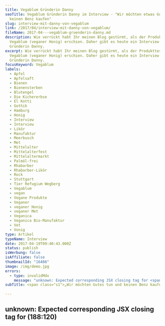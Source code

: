 ```yaml
---
title: Vegablum Gründerin Danny
seoTitle: Vegablum Gründerin Danny im Interview - "Wir möchten etwas Gutes tun,
  keinen Benz kaufen"
slug: interview-mit-danny-von-vegablum
link: /2017/04/interview-mit-danny-von-vegablum/
fileName: 2017-04---vegablum-gruenderin-danny.md
description: Wie verrückt habt Ihr meinen Blog gestürmt, als der Produkttest zu
  Vegablum (veganer Honig) erschien. Daher gibt es heute ein Interview mit
  Gründerin Danny.
excerpt: Wie verrückt habt Ihr meinen Blog gestürmt, als der Produkttest zu
  Vegablum (veganer Honig) erschien. Daher gibt es heute ein Interview mit
  Gründerin Danny.
focusKeyword: Vegablum
labels:
  - Apfel
  - Apfelsaft
  - Bienen
  - Bienensterben
  - Blutengel
  - Die Kichererbse
  - El Kotti
  - Gothik
  - Hamburg
  - Honig
  - Interview
  - Interview
  - Likör
  - Manufaktur
  - Meerbusch
  - Met
  - Mittelalter
  - Mittelalterfest
  - Mittelaltermarkt
  - Palmöl-frei
  - Rhabarber
  - Rhabarber-Likör
  - Rock
  - Stuttgart
  - Tier Refugium Wegberg
  - Vegablum
  - vegan
  - Vegane Produkte
  - Veganer
  - veganer Honig
  - veganer Met
  - Veganica
  - Veganica Bio-Manufaktur
  - Vet
  - Vonig
type: Artikel
typeName: Interview
date: 2017-04-19T09:40:43.000Z
status: publish
isWerbung: false
isAffiliate: false
thumbnailId: "16486"
image: /img/demo.jpg
errors:
  - type: invalidMdx
    message: "unknown: Expected corresponding JSX closing tag for <span> (188:120)"
subTitle: <span class="s1">„Wir möchten Gutes tun und keinen Benz kaufen“</span>
  
---
```


## unknown: Expected corresponding JSX closing tag for <span> (188:120)

<!--
![Vegablum](http://cardamonchai.com/wp-content/uploads/2017/04/34095028076_7be27a02bd_z-640x480.jpg)

**Was genau [Vonig](/2017/04/veganer-honig-vegablum/) ist und wie der
[vegane Honig](/2014/10/honig-das-ist-jetzt-aber-wirklich-ubertrieben-oder/)
hergestellt wird, habe ich Euch vor Kurzem schon verraten. Jetzt habe ich mich
mit der Gründerin der veganen Manufaktur Vegablum zum Interview verabredet.**

Weil mein Artikel über Dannys Produkte so gut angekommen ist und auch ich gerne
noch mehr über Vonig und VET (Veganer ElfenTrunk) erfahren möchte, habe ich mich
entschieden, sie um ein Interview zu bitten. Sie hat zugesagt und wie Ihr Euch
vielleicht schon vorstellen könnt, habe ich sie nicht nur über ihre Arbeit
befragt.

**Anne:** Hallo Danny! Wie geht es Dir? Wie war Dein Tag bis jetzt?

**Danny:** Hallo Anne, vielen Dank erstmal für die tolle Idee mit dem Interview.
Bisher war mein Tag recht entspannt. Über die Ostertage kommen nicht so viele
E-Mails rein, aber etwas gibt es natürlich immer zu tun. Zum Beispiel die vielen
Bestellungen versandfertig machen, Facebook-Werbung machen und Firmen
anschreiben.

**Anne:** Du stellst ja unter anderem auch zahlreiche saisonale Produkte her.
Woran arbeitest Du gerade?

## „Derzeit wird der Rhabarber-Likör angesetzt“

![Vegablum](http://cardamonchai.com/wp-content/uploads/2017/04/33978181982_8939f846ae_z-640x480.jpg)

<p class="p1"> __

**Danny:** Nein, eine Heimat habe ich in dem Sinne nicht, ich war schon überall
und nirgends. Unter anderem habe ich auch schon fünf Jahre in Irland und sechs
Monate in Australien gelebt.

**Anne:** Wie bist Du auf die Idee gekommen, veganen Honig und Met herzustellen?

**Danny:** Einerseits habe ich den Met vermisst. Den habe ich immer super gerne
getrunken, gerade auf Mittelalter-Märkten beim Lagern. Der fiel ja durch meine
Umstellung auf vegan weg, also habe ich mich schlau gemacht. Als erstes musste
eine vegane Honig-Alternative her. Irgendwann bin ich auf Löwenzahnhonig
gestoßen. Von da an nahm alles seinen Lauf. Wir haben viel herumexperimentiert
und verschiedene Sorten entwickelt. Als der Vonig dann fertig war, haben wir
daraus den VET produziert.

Weitere wichtige Punkte sind das
[Bienensterben](/2014/10/honig-das-ist-jetzt-aber-wirklich-ubertrieben-oder/)
und die Massenproduktion von Honig. Das wird ein immer größeres Thema, das man
nicht außer Acht lassen sollte. Durch unsere Produkte können wir die Menschen
gleich an unseren Ständen darüber aufklären und zum Nachdenken anregen.

## Danny lebt seit vier Jahren vegan

![Vegablum](http://cardamonchai.com/wp-content/uploads/2017/04/33324281293_352b7c52fa_z-640x360.jpg)

**Anne:** Du lebst seit vier Jahren vegan. Vor Kurzem war Dein Jubiläum.
Herzlichen Glückwunsch dazu! Wie kam es bei Dir zu der Umstellung? Was war der
Auslöser?

**Danny:** Vielen Dank! Ausgelöst haben das einfach die vielen Informationen auf
Facebook, Videos, Reportagen, die Freunde geteilt haben. Ich begann zu
recherchieren und konnte es einfach nicht mit meinem Gewissen vereinbaren, trotz
all des Wissens weiter tierische Produkte zu konsumieren.

**Anne:** Hast Du Dich vorher vegetarisch ernährt?

**Danny:** Nein, halbe Sachen mache ich nicht (lacht).

**Anne:** Hast Du inzwischen Mitarbeiter bei Vegablum, oder machst Du immer noch
alles komplett in Eigenregie?

## "Wir haben ein Netzwerk aus Manufakturen"

**Danny:** Mein Freund Stephan hilft mir sehr viel beim Verpacken, beim Lager,
bei den Veranstaltungen und unterstützt mich bei fast allem. Alleine würde es
gar nicht funktionieren. Unser Freund Heino macht die Akquise für uns.

Hinzukommt ein kleines Netzwerk aus anderen Manufakturen und Veganer/innen. In
der veganen Szene hilft man sich ja immer untereinander. Wir haben alle das
gleiche Ziel, das ist wirklich schön. André von der _Veganica_ _Bio-Manufaktur_
ist zum Beispiel Fotograf und hilft uns dabei, unsere vielen Produkte zu
fotografieren und auch sonst stehen uns er und seine Frau Nicole immer zur
Seite. Das kleine Lädchen _Die Kichererbse_ in Stuttgart unterstützt uns fleißig
bei der Werbung. Ich könnte das unendlich fortführen und ich bin froh, dass wir
soviel Zuspruch bekommen.

**Anne:** Was steckt alles drin im Vonig?

**Danny:** Apfelsaft, Wasser oder Blüten-Auszug und Zucker sowie verschiedene
Gewürze wie zum Beispiel Ceylon-Zimt oder Bourbon-Vanille.

**Anne:** Woher beziehst Du Deine Zutaten?

## Zutaten in Bio-Qualität

**Danny:** Das Obst, sprich, die Kirschen, Erdbeeren und Apfelsaft, kaufen wir,
wie schon angesprochen, soweit es geht aus der Region. Die Blüten pflücke ich
nicht mehr selbst. Das wäre auch gar nicht möglich, wenn ich irgendwann mal
wirklich von der Firma leben möchte. Ich beziehe sie zusammen mit den Gewürzen
in Bio-Qualität.

**Anne:** Ihr selbst habt aber noch keine Bio-Zertifizierung?

Danny: Nein, das konnten wir bisher finanziell und technisch nicht realisieren.
Es ist aber für die Zukunft auf jeden Fall geplant, schon allein um weitere
Absatzmöglichkeiten zu haben.

**Anne:** Du liebst Mittelaltermärkte und -Feste. Daher kommt ja auch Dein Bezug
zum Met. Besuchst Du regelmäßig welche?

**Danny:** Ja genau. Früher bin ich dort sehr gerne und häufig hingegangen,
heute nicht mehr so oft. Als ich dann vegan wurde, war es anfangs auch
unangenehm, das ganze Fleisch und die Felle zu riechen. Mittlerweile hält aber
auch dort langsam der Veganismus Einzug. Es gibt zum Beispiel vegane
Falafelstände und hoffentlich auch bald unseren VET.

**Anne:** Wie kommt es, dass eine derart dunkle Zeit wie das Mittelalter heute
so eine große Faszination auf viele Menschen ausübt?

## „Am Lagerfeuer herrscht entspannte Stimmung“

![Vegablum](http://cardamonchai.com/wp-content/uploads/2017/04/34095028806_d6a53428d0_z-640x360.jpg)

**Danny:** Ich weiß nicht, ob es auf den Märkten wirklich so zugeht, wie zu
früheren Zeiten. Dort herrscht einfach eine entspannte Atmosphäre. Es gibt viele
Lagerfeuer, es wird gesungen und alle kommen gut miteinander aus. Außerdem denke
ich, es ist einfach immer spannend, etwas über die Vergangenheit zu erfahren.
Wie haben unsere Vorfahren gelebt? Wie konnte sich die Menschheit in so eine
schreckliche Richtung entwickeln?

**Anne:** Wenn Du auf einen Mittelaltermarkt gehst, bis Du dann auch gewandet?

**Danny:** Seitdem ich vegan lebe, mit ein paar Freunden den Verein _Veganice
e.V._ gegründet habe und dann auch noch die Firma dazu kam, habe ich kaum noch
Zeit auf Mittelaltermärkte zu gehen. Früher beim Lagern habe ich Gewandung
getragen. Das habe ich auch als Besucherin hin und wieder gemacht, dann gab es
ermäßigten Eintritt.

**Anne:** In den Gewändern und Accessoires stecken ja gerne mal tierische
Bestandteile wie Leder, Fell oder Federn. Wie gehst Du damit um? Schneiderst Du
einfach alles selbst?

**Danny:** Scheidern? Nein, sowas kann ich nicht (lacht). Wenn die Saison jetzt
wieder losgeht, werde ich nach Alternativen suchen, die Kleidung selbst besteht
ja meist aus Leinen, es ist oft eben nur das Zubehör, das dann aus Leder, Fell
oder Horn ist. Hier ist sicher noch Bedarf für vegane Alternativen. Das ist
definitiv eine Marktlücke.

**Anne:** Beschäftigst Du Dich inzwischen hauptberuflich mit Deinem Geschäft,
oder hast Du noch ein zweites Standbein?

**Danny:** Ja, das füllt meinen Tag komplett aus, ich bräuchte eher noch mehr
Zeit!

**Anne:** Hast Du eine Lieblingsband?

## Rock und Gothik

![Vegablum](http://cardamonchai.com/wp-content/uploads/2017/04/tierschutz_d8da7c37a49754d9f1c4d3d3711e80db-640x301.jpg "Tierschutz ist Danny besonders wichtig")

**Danny:** _Blutengel_ , aber musiktechnisch höre ich von Rock über Gothic sehr
viel.

**Anne:** Warum ist es Dir so wichtig, dass Lebensmittel und Pflegeprodukte
nicht nur vegan und frei von Tierversuchen, sondern zudem auch noch Palmöl-frei
sind?

**Danny:** Dass
[für Palmöl Regenwälder abgeholzt](/andere-blogs/auf-palmoel-besser-verzichten/)
und Tiere und Menschen vertrieben werden, ist ja schon seit einiger Zeit bekannt
und das wollen wir einfach nicht unterstützen.

**Anne:** Sehr gut. Vervollständige diesen Satz: „Die Zukunft ist vegan, weil…“

**Danny:** „…es sonst keine Zukunft gibt.“

**Anne:** Wie lautet Dein Motto?

**Danny:** Wer kämpft, kann verlieren. Wer nicht kämpft, hat schon verloren.

**Anne:** Welches ist Deine liebste VET- beziehungsweise Deine liebste
Vonig-Sorte?

**Danny:** Das ist schwer zu sagen, weil sie sind ja alle superlecker sind. Wenn
ich mich entscheiden müsste, würde ich sagen VET Vanille und Vonig
Löwenzahn-Vanille.

**Anne:** Bis jetzt gibt aus dem Hause Vegablum, Vonig, VET und verschiedene
leckere Likörchen. Wie sehen die Pläne für die Zukunft aus? Wird es weitere
Produkte geben?

## "Wir wollen ein umfassendes Sortiment anbieten"

![Vegablum](http://cardamonchai.com/wp-content/uploads/2017/04/die-fleissigen-bluemchen_8177f6dec4fedcb72de3a52aad62321d-640x301.jpg "Danny, Stephan und Heino - Die fleißigen Blümchen von Vegablum")

**Danny:** Es gibt außerdem auch noch Fruchtaufstrich aus unserem Apfelsaft. Wir
wollen ein umfassendes Sortiment anbieten. Das schließt auch mit ein, dass wir
mit anderen kleinen veganen Manufakturen zusammen arbeiten und deren Produkte in
unseren Shop aufnehmen möchten.

Außerdem möchten wir natürlich wachsen und noch weiter raus gehen in die Läden
und Supermärkte. Wir möchten unsere leckeren Produkte einfach für alle Menschen
zugänglich machen. Der Markt für vegane Honig- und Met-Alternativen ist noch ein
sehr kleiner Nischenmarkt. Das große Geld werde ich damit nicht machen, das will
ich auch gar nicht. Es soll aber zum Leben und um unsere befreundeten Lebenshöfe
zu unterstützen, reichen. Wir möchten etwas Gutes tun, keinen Benz kaufen
(grinst). Daher sind wir derzeit auch auf der Suche nach Investoren. Wir möchten
eine größere Manufaktur hochziehen, um mehr produzieren zu können.

**Anne:** Auf welche Weise setzt sich Vegablum für den Tierschutz ein?

## 10 Prozent der Vegablum-Verkaufserlöse gehen an Lebenshöfe

**Danny:** 10 Prozent aller Verkaufserlöse spenden wir an zwei befreundete
Lebenshöfe. Das _Tier Refugium Wegberg\*_ und den Lebenshof _El Kotti\*_ .
Unsere Freunde dort leben selbst vegan und geben den Tieren ein gutes Zuhause.
Viel ist es noch nicht, aber ich versuche mich so zu engagieren, soweit es meine
Zeit zulässt. So bin ich zum Beispiel früher oft auf Demos und Mahnwachen
unterwegs gewesen. Mit _Vegablum_ stehen wir bald wieder beim _Tier Refugium
Wegberg_ auf einem Sommerfest. Ein Teil der Einnahmen wird dann direkt
gespendet.

**Anne:** Verrätst Du mir ein Rezept?

**Danny:** BBQ Sauce mit Vonig ist toll. Das Rezept und viele andere findest Du
auf unserer Homepage\*. Wenn du mal Lust hast, ein Rezept mit Vonig zu kreieren,
nehmen wir das gerne auch auf.

**Anne:** Das klingt interessant! Und wie lautet Dein Rezept für Deine gute
Laune?

**Danny:** Dafür gibt es eigentlich kein Rezept. Ich versuche, mich nicht von
all dem Elend in der Welt herunterziehen lassen, sondern mich darauf
konzentrieren, etwas zu ändern. Wenn man wieder Menschen von der veganen
Lebensweise begeistern konnte, wenn Menschen unsere Produkte toll finden, das
macht schon gute Laune.

**Anne:** Vielen Dank für das interessante Interview und für Deine Zeit! Es hat
mir großen Spaß gemacht! Ich hoffe, wir bleiben in Kontakt! Melde Dich auf jeden
Fall, sobald es etwas Neues gibt!

**Danny:** Ja das mache ich gerne, lieben Dank für das tolle Gespräch, ich
wünsche dir auch weiterhin noch viel Erfolg mit deinem Blog!

## Fußnoten

- Das Rezept für vegane BBQ Sauce mit Vonig
  [findet Ihr hier](https://vegablum.de/rezepte/bbq-sosse).
- [Hier hat mich Danny auf ihrer Homepage vorgestellt](https://vegablum.de/partner/anne-bloggt-cardamonchai).
- Den Lebenshof El Kotti
  [<span class="s2">findet Ihr hier](https://vegablum.de/partner/lebenshof-el-kotti).
  </span>
- Das Tier Refugium Wegberg
  [<span class="s2">findet Ihr hier](https://www.tier-refugium.de/). </span>
- [Hier geht es](https://vegablum.de) zur Vegablum Homepage.

[Hier gehts zur ULTIMATIVEN VEGANEN FESTIVALLISTEMit Gratis-Download zum ausdrucken](/2015/03/die-ultimative-vegane-festivalliste)

Merken

-->

  